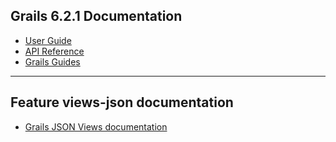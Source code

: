 ## Grails 6.2.1 Documentation

- [User Guide](https://docs.grails.org/6.2.1/guide/index.html)
- [API Reference](https://docs.grails.org/6.2.1/api/index.html)
- [Grails Guides](https://guides.grails.org/index.html)
---

## Feature views-json documentation

- [Grails JSON Views documentation](https://views.grails.org/)

